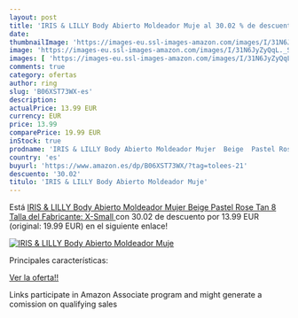 ```yaml
---
layout: post
title: 'IRIS & LILLY Body Abierto Moldeador Muje al 30.02 % de descuento'
date: 
thumbnailImage: 'https://images-eu.ssl-images-amazon.com/images/I/31N6JyZyQqL._SL200_.jpg'
image: 'https://images-eu.ssl-images-amazon.com/images/I/31N6JyZyQqL._SL200_.jpg'
images: [ 'https://images-eu.ssl-images-amazon.com/images/I/31N6JyZyQqL._SL200_.jpg' ]
comments: true
category: ofertas
author: ring
slug: 'B06XST73WX-es'
description:
actualPrice: 13.99 EUR
currency: EUR
price: 13.99
comparePrice: 19.99 EUR
inStock: true
prodname: 'IRIS & LILLY Body Abierto Moldeador Mujer  Beige  Pastel Rose Tan   8  Talla del Fabricante: X-Small '
country: 'es'
buyurl: 'https://www.amazon.es/dp/B06XST73WX/?tag=tolees-21'
descuento: '30.02'
titulo: 'IRIS & LILLY Body Abierto Moldeador Muje'
---
```


Está [IRIS & LILLY Body Abierto Moldeador Mujer  Beige  Pastel Rose Tan   8  Talla del Fabricante: X-Small ](https://www.amazon.es/dp/B06XST73WX/?tag=tolees-21) con 30.02 de descuento por 13.99 EUR (original: 19.99 EUR) en el siguiente enlace!

[![IRIS & LILLY Body Abierto Moldeador Muje](https://images-eu.ssl-images-amazon.com/images/I/31N6JyZyQqL._SL200_.jpg)](https://www.amazon.es/dp/B06XST73WX/?tag=tolees-21)

Principales características:


[Ver la oferta!!](https://www.amazon.es/dp/B06XST73WX/?tag=tolees-21)

Links participate in Amazon Associate program and might generate a comission on qualifying sales


